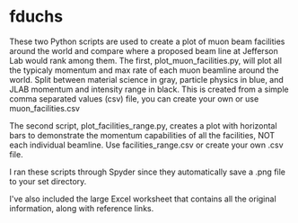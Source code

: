 # fduchs
These two Python scripts are used to create a plot of muon beam facilities around the world and compare where a proposed beam line at Jefferson Lab would rank among them.
The first, plot_muon_facilities.py, will plot all the typicaly momentum and max rate of each muon beamline around the world. Split between material science in gray, particle physics in blue, and JLAB momentum and intensity range in black. This is created from a simple comma separated values (csv) file, you can create your own or use muon_facilities.csv


The second script, plot_facilities_range.py, creates a plot with horizontal bars to demonstrate the momentum capabilities of all the facilities, NOT each individual beamline. Use facilities_range.csv or create your own .csv file.

I ran these scripts through Spyder since they automatically save a .png file to your set directory. 

I've also included the large Excel worksheet that contains all the original information, along with reference links.
